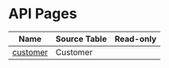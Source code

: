 # API Pages

| Name | Source Table | Read-only |
| ----- | ------ | ------ |
| [customer](api-page-test-customer-api/index.md) | Customer |  |
